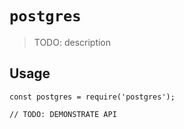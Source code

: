 # `postgres`

> TODO: description

## Usage

```
const postgres = require('postgres');

// TODO: DEMONSTRATE API
```
